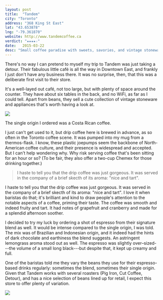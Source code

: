```yaml
---
layout: post
title:  "Tandem" 
city: "Toronto"
address: "368 King St East"
lat: "43.653878"
lng: "-79.361870"
website: http://www.tandemcoffee.ca
verdict: "★★★★☆"
date:   2015-03-22
desc: "Small coffee paradise with sweets, savories, and vintage stoneware."
---
```


There's no way I can pretend to myself my trip to Tandem was just taking a detour. Their fabulous little café is all the way in Downtown East, and frankly I just don't have any business there. It was no surprise, then, that this was a deliberate first visit to their store. 

It's a well-layed out café, not too large, but with plenty of space around the counter. They have about six tables in the back, and no WiFi, as far as I could tell. Apart from beans, they sell a cute collection of vintage stoneware and appliances that's worth having a look at.  

<p><img src="{{ site.url }}/assets/img/DSCN5261.JPG"></p>

The single origin I ordered was a Costa Rican coffee. 

I just can't get used to it, but drip coffee here is brewed in advance, as so often in the Toronto coffee scene. It was pumped into my mug from a thermos-flask. I know, these plastic joepumps seem the backbone of North-American coffee culture, and their presence is widespread and accepted. But I can't help wondering why. Why risk serving coffee that's been sitting for an hour or so? (To be fair, they also offer a two-cup Chemex for those drinking together.) 

<blockquote>I haste to tell you that the drip coffee was just gorgeous. It was served in the company of a brief skecth of its aroma: "nice and tart".</blockquote>

I haste to tell you that the drip coffee was just gorgeous. It was served in the company of a brief skecth of its aroma: "nice and tart". I love it when baristas do that; it's brilliant and kind to draw people's attention to the notable aspects of a coffee, priming their taste. The coffee was smooth and indeed fruity and tart. It had notes of grapefruit and cranberry and made for a splendid afternoon soother.  

I decided to try my luck by ordering a shot of espresso from their signature blend as well. It would be intense compared to the single origin, I was told. The mix was of Brazilian and Indonesian origin, and it indeed had the hints of dark chocolate and earthiness the blend suggests. An astringent lemongrass aroma stood out as well. The espresso was slightly over–sized---the volume of a small long black---but despite that, it kept up creamy and full.

One of the baristas told me they vary the beans they use for their espresso-based drinks regularly: sometimes the blend, sometimes their single origin. Given that Tandem works with several roasters (Pig Iron, Cut Coffee, Detour), and has a nice selection of beans lined up for retail, I expect this store to offer plenty of variation. 

<p><img src="{{ site.url }}/assets/img/DSCN5260.JPG"></p>


